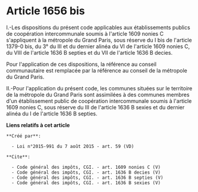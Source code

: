 # Article 1656 bis

I.-Les dispositions du présent code applicables aux établissements publics de coopération intercommunale soumis à l'article
1609 nonies C s'appliquent à la métropole du Grand Paris, sous réserve du I bis de l'article 1379-0 bis, du 3° du III et du
dernier alinéa du VI de l'article 1609 nonies C, du VIII de l'article 1636 B septies et du VII de l'article 1636 B decies. 

Pour l'application de ces dispositions, la référence au conseil communautaire est remplacée par la référence au conseil de la
métropole du Grand Paris. 

II.-Pour l'application du présent code, les communes situées sur le territoire de la métropole du Grand Paris sont assimilées
à des communes membres d'un établissement public de coopération intercommunale soumis à l'article 1609 nonies C, sous réserve
du III de l'article 1636 B sexies et du dernier alinéa du I de l'article 1636 B septies.

**Liens relatifs à cet article**

	**Créé par**:

	  - Loi n°2015-991 du 7 août 2015 - art. 59 (VD)

	**Cite**:

	  - Code général des impôts, CGI. - art. 1609 nonies C (V)
	  - Code général des impôts, CGI. - art. 1636 B decies (V)
	  - Code général des impôts, CGI. - art. 1636 B septies (V)
	  - Code général des impôts, CGI. - art. 1636 B sexies (V)
